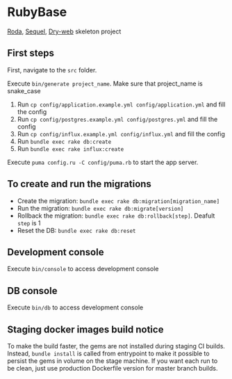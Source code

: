 # RubyBase

[Roda](http://roda.jeremyevans.net/), [Sequel](https://sequel.jeremyevans.net/), [Dry-web](https://github.com/dry-rb/dry-web) skeleton project

## First steps

First, navigate to the `src` folder.

Execute `bin/generate project_name`. Make sure that project_name is snake_case

1. Run `cp config/application.example.yml config/application.yml` and fill the config
2. Run `cp config/postgres.example.yml config/postgres.yml` and fill the config
3. Run `cp config/influx.example.yml config/influx.yml` and fill the config
4. Run `bundle exec rake db:create`
5. Run `bundle exec rake influx:create`

Execute `puma config.ru -C config/puma.rb` to start the app server.

## To create and run the migrations

- Create the migration: `bundle exec rake db:migration[migration_name]`
- Run the migration: `bundle exec rake db:migrate[version]`
- Rollback the migration: `bundle exec rake db:rollback[step]`. Deafult `step` is 1
- Reset the DB: `bundle exec rake db:reset`

## Development console

Execute `bin/console` to access development console

## DB console

Execute `bin/db` to access development console

## Staging docker images build notice
To make the build faster, the gems are not installed during staging CI builds. Instead, `bundle install` is called from entrypoint to make it possible to persist the gems in volume on the stage machine. If you want each run to be clean, just use production Dockerfile version for master branch builds.
